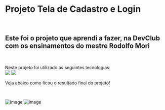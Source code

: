 <h1>Projeto Tela de Cadastro e Login</h1>
<br>
<h2>Este foi o projeto que aprendi a fazer, na DevClub com os ensinamentos do mestre Rodolfo Mori</h2>
<br>
<p>Neste projeto foi utilizado as seguintes tecnologias:
<br>
 <img src="https://img.shields.io/badge/HTML5-E34F26?style=for-the-badge&logo=html5&logoColor=white" />
  <img src="https://img.shields.io/badge/CSS3-1572B6?style=for-the-badge&logo=css3&logoColor=white" />
  <br>
  <p>Veja abaixo como ficou o resultado final do projeto!</p>
  <br>
</p>


![image](https://user-images.githubusercontent.com/82785683/190295521-596a5e22-6336-4d1d-8d61-a859c467ed9d.png)
![image](https://user-images.githubusercontent.com/82785683/190295547-3e7666d2-4ad9-4b84-b17a-eacfb18facd1.png)
